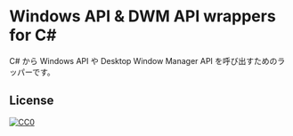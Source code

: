 # Windows API & DWM API wrappers for C#

C# から Windows API や Desktop Window Manager API を呼び出すためのラッパーです。


## License

[![CC0](http://i.creativecommons.org/p/zero/1.0/88x31.png "CC0")](http://creativecommons.org/publicdomain/zero/1.0/deed.ja)
